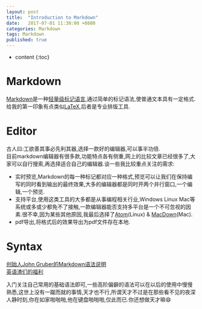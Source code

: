 ```yaml
---
layout: post
title:  "Introduction to Markdown"
date:   2017-07-01 11:30:00 +0800
categories: Markdown
tags: Markdown
published: true
---
```


* content
{:toc}


# Markdown
[Markdown](https://daringfireball.net/projects/markdown/)是一种[轻量级标记语言](https://en.wikipedia.org/wiki/Lightweight_markup_language),通过简单的标记语法,使普通文本具有一定格式.  
给我的第一印象有点类似[LaTeX](http://www.latex-project.org/),后者是专业排版工具.

# Editor
古人曰:工欲善其事必先利其器,选择一款好的编辑器,可以事半功倍.  
目前markdown编辑器有很多款,功能特点各有侧重,网上的比较文章已经很多了,大家可以自行搜索,再选择适合自己的编辑器.谈一些我比较重点关注的需求:  
* 实时预览,Markdown的每一种标记都对应一种格式,预览可以让我们在保持编写的同时看到输出的最终效果,大多的编辑器都是同时开两个并行窗口,一个编辑,一个预览.
* 支持平台,使用这类工具的大多都是从事编程相关行业,Windows Linux Mac等系统或多或少都免不了接触,一款编辑器能否支持多平台是一个不可忽视的因素.很不幸,因为某些其他原因,我最后选择了[Atom](https://atom.io/)(Linux) & [MacDown](http://macdown.uranusjr.com/)(Mac).
* pdf导出,将格式后的效果导出为pdf文件存在本地.

# Syntax
[创始人John Gruber的Markdown语法说明](https://daringfireball.net/projects/markdown/syntax)  
[英语渣们的福利](http://wowubuntu.com/markdown/#list)

入门关注自己常用的基础语法即可,一些高阶偏僻的语法可以在以后的使用中慢慢熟悉,这世上没有一蹴而就的事情,天才也不行,所谓天才不过是在那些看不见的夜深人静时刻,你在如家啪啪啪,他在键盘啪啪啪,仅此而已.你还想做天才嘛:smile:
